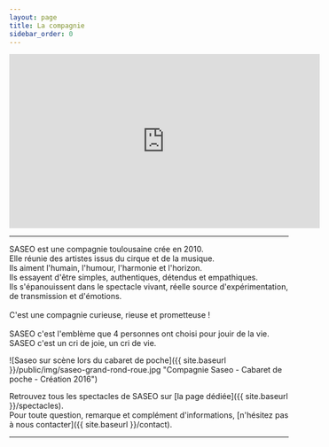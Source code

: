 ```yaml
---
layout: page
title: La compagnie
sidebar_order: 0
---
```


<div class="videoWrapper">
  <iframe width="560" height="315" src="https://www.youtube-nocookie.com/embed/B7KMIM-vebs?rel=0" frameborder="0" allow="autoplay; encrypted-media" allowfullscreen></iframe>
</div>

---

<p class="message">
  SASEO est une compagnie toulousaine crée en 2010.<br />
  Elle réunie des artistes issus du cirque et de la musique.<br />
  Ils aiment l'humain, l'humour, l'harmonie et l'horizon.<br />
  Ils essayent d'être simples, authentiques, détendus et empathiques.<br />
  Ils s'épanouissent dans le spectacle vivant, réelle source d'expérimentation, de transmission et d'émotions.<br />
  <br />
  C'est une compagnie curieuse, rieuse et prometteuse !<br />
  <br />
  SASEO c'est l'emblème que 4 personnes ont choisi pour jouir de la vie.<br />
  SASEO c'est un cri de joie, un cri de vie.
</p>

![Saseo sur scène lors du cabaret de poche]({{ site.baseurl }}/public/img/saseo-grand-rond-roue.jpg "Compagnie Saseo - Cabaret de poche - Création 2016")

Retrouvez tous les spectacles de SASEO sur [la page dédiée]({{ site.baseurl }}/spectacles).  
Pour toute question, remarque et complément d'informations, [n'hésitez pas à nous contacter]({{ site.baseurl }}/contact).

---


